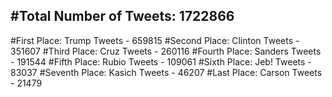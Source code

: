 #Total Number of Tweets: 1722866 
---
#First Place: Trump Tweets - 659815
#Second Place: Clinton Tweets - 351607
#Third Place: Cruz Tweets - 260116
#Fourth Place: Sanders Tweets - 191544
#Fifth Place: Rubio Tweets - 109061
#Sixth Place: Jeb! Tweets - 83037
#Seventh Place: Kasich Tweets - 46207
#Last Place: Carson Tweets - 21479
